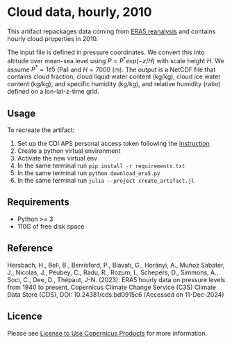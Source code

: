 # Cloud data, hourly, 2010

This artifact repackages data coming from [ERA5 reanalysis](https://cds.climate.copernicus.eu/datasets/reanalysis-era5-pressure-levels?tab=overview)
and contains hourly cloud properties in 2010.

The input file is defined in pressure coordinates. We convert this into altitude over mean-sea level
using $P = P^*exp(-z / H)$ with scale height $H$. We assume $P^* = 1e5$ (Pa) and $H = 7000$ (m). The output
is a NetCDF file that contains cloud fraction, cloud liquid water content (kg/kg), cloud ice water content (kg/kg),
and specific humidity (kg/kg), and relative humidity (ratio) defined on a lon-lat-z-time grid.

## Usage
To recreate the artifact:
1. Set up the CDI APS personal access token following the [instruction](https://cds.climate.copernicus.eu/how-to-api#install-the-cds-api-token)
2. Create a python virtual environment
3. Activate the new virtual env
4. In the same terminal run `pip install -r requirements.txt`
5. In the same terminal run `python download_era5.py`
6. In the same terminal run `julia --project create_artifact.jl`

## Requirements
- Python >= 3
- 110G of free disk space

## Reference
Hersbach, H., Bell, B., Berrisford, P., Biavati, G., Horányi, A., Muñoz Sabater, J., Nicolas, J., Peubey, C., Radu, R., Rozum, I., Schepers, D., Simmons, A., Soci, C., Dee, D., Thépaut, J-N. (2023): ERA5 hourly data on pressure levels from 1940 to present. Copernicus Climate Change Service (C3S) Climate Data Store (CDS), DOI: 10.24381/cds.bd0915c6 (Accessed on 11-Dec-2024)

## Licence
Please see [License to Use Copernicus Products](https://object-store.os-api.cci2.ecmwf.int/cci2-prod-catalogue/licences/licence-to-use-copernicus-products/licence-to-use-copernicus-products_b4b9451f54cffa16ecef5c912c9cebd6979925a956e3fa677976e0cf198c2c18.pdf) for more information.